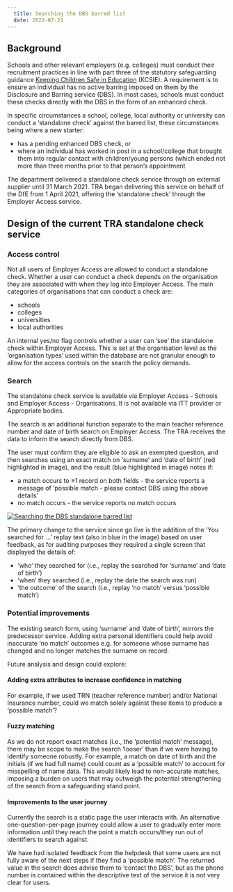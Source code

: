 ```yaml
---
  title: Searching the DBS barred list
  date: 2022-07-21
---
```


## Background

Schools and other relevant employers (e.g. colleges) must conduct their recruitment practices in line with part three of the statutory safeguarding guidance [Keeping Children Safe in Education](https://www.gov.uk/government/publications/keeping-children-safe-in-education--2) (KCSIE). A requirement is to ensure an individual has no active barring imposed on them by the Disclosure and Barring service (DBS). In most cases, schools must conduct these checks directly with the DBS in the form of an enhanced check.

In specific circumstances a school, college, local authority or university can conduct a ‘standalone check’ against the barred list, these circumstances being where a new starter:

* has a pending enhanced DBS check, or
* where an individual has worked in post in a school/college that brought them into regular contact with children/young persons (which ended not more than three months prior to that person’s appointment

The department delivered a standalone check service through an external supplier until 31 March 2021. TRA began delivering this service on behalf of the DfE from 1 April 2021, offering the ‘standalone check’ through the Employer Access service.

## Design of the current TRA standalone check service

### Access control

Not all users of Employer Access are allowed to conduct a standalone check. Whether a user can conduct a check depends on the organisation they are associated with when they log into Employer Access. The main categories of organisations that can conduct a check are:

* schools
* colleges
* universities
* local authorities

An internal yes/no flag controls whether a user can ‘see’ the standalone check within Employer Access. This is set at the organisation level as the ‘organisation types’ used within the database are not granular enough to allow for the access controls on the search the policy demands.

### Search

The standalone check service is available via Employer Access - Schools and Employer Access - Organisations. It is not available via ITT provider or Appropriate bodies.

The search is an additional function separate to the main teacher reference number and date of birth search on Employer Access. The TRA receives the data to inform the search directly from DBS.

The user must confirm they are eligible to ask an exempted question, and then searches using an exact match on ‘surname’ and ‘date of birth’ (red highlighted in image), and the result (blue highlighted in image) notes if:

* a match occurs to ≥1 record on both fields - the service reports a message of ‘possible match - please contact DBS using the above details’
* no match occurs - the service reports no match occurs

[![Searching the DBS standalone barred list](search.png)](search.png)

The primary change to the service since go live is the addition of the ‘You searched for …’ replay text (also in blue in the image) based on user feedback, as for auditing purposes they required a single screen that displayed the details of:

* ‘who’ they searched for (i.e., replay the searched for ‘surname’ and ‘date of birth’)
* ‘when’ they searched (i.e., replay the date the search was run)
* ‘the outcome’ of the search (i.e., replay ‘no match’ versus ‘possible match’)

### Potential improvements

The existing search form, using ‘surname’ and ‘date of birth’, mirrors the predecessor service. Adding extra personal identifiers could help avoid inaccurate ‘no match’ outcomes e.g. for someone whose surname has changed and no longer matches the surname on record.

Future analysis and design could explore:

#### Adding extra attributes to increase confidence in matching

For example, if we used TRN (teacher reference number) and/or National Insurance number, could we match solely against these items to produce a ‘possible match’?

#### Fuzzy matching

As we do not report exact matches (i.e., the ‘potential match’ message), there may be scope to make the search ‘looser’ than if we were having to identify someone robustly. For example, a match on date of birth and the initials (if we had full name) could count as a ‘possible match’ to account for misspelling of name data. This would likely lead to non-accurate matches, imposing a burden on users that may outweigh the potential strengthening of the search from a safeguarding stand point.

#### Improvements to the user journey

Currently the search is a static page the user interacts with. An alternative one-question-per-page journey could allow a user to gradually enter more information until they reach the point a match occurs/they run out of identifiers to search against.

We have had isolated feedback from the helpdesk that some users are not fully aware of the next steps if they find a ‘possible match’. The returned value in the search does advise them to ‘contact the DBS’, but as the phone number is contained within the descriptive text of the service it is not very clear for users.
